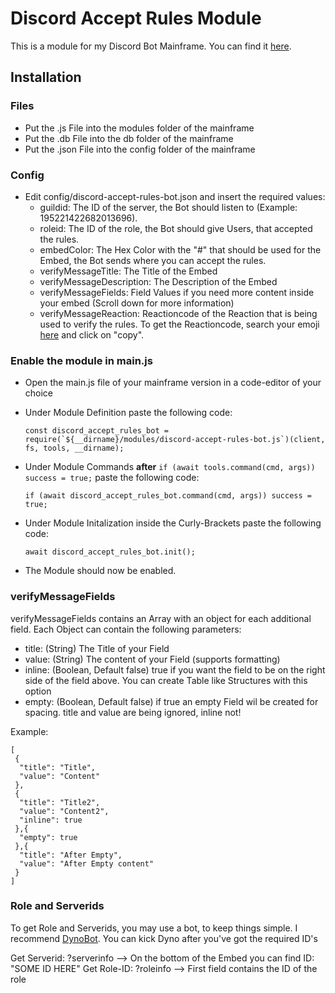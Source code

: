 # Discord Accept Rules Module

This is a module for my Discord Bot Mainframe. You can find it [here](https://www.example.org).

## Installation

### Files
- Put the .js File into the modules folder of the mainframe
- Put the .db File into the db folder of the mainframe
- Put the .json File into the config folder of the mainframe

### Config

- Edit config/discord-accept-rules-bot.json and insert the required values:
    - guildid: The ID of the server, the Bot should listen to (Example: 195221422682013696).
    - roleid: The ID of the role, the Bot should give Users, that accepted the rules.
    - embedColor: The Hex Color with the "#" that should be used for the Embed, the Bot sends where you can accept the rules.
    - verifyMessageTitle: The Title of the Embed
    - verifyMessageDescription: The Description of the Embed
    - verifyMessageFields: Field Values if you need more content inside your embed (Scroll down for more information)
    - verifyMessageReaction: Reactioncode of the Reaction that is being used to verify the rules. To get the Reactioncode, search your emoji [here](https://emojipedia.org/) and click on "copy".

### Enable the module in main.js
- Open the main.js file of your mainframe version in a code-editor of your choice
- Under Module Definition paste the following code:

    ```const discord_accept_rules_bot = require(`${__dirname}/modules/discord-accept-rules-bot.js`)(client, fs, tools, __dirname);```
- Under Module Commands **after** ```if (await tools.command(cmd, args)) success = true;``` paste the following code:

    ```if (await discord_accept_rules_bot.command(cmd, args)) success = true;```
- Under Module Initalization inside the Curly-Brackets paste the following code:

    ```await discord_accept_rules_bot.init();```
- The Module should now be enabled.

### verifyMessageFields

verifyMessageFields contains an Array with an object for each additional field. Each Object can contain the following parameters:

- title: (String) The Title of your Field
- value: (String) The content of your Field (supports formatting)
- inline: (Boolean, Default false) true if you want the field to be on the right side of the field above. You can create Table like Structures with this option
- empty: (Boolean, Default false) if true an empty Field wil be created for spacing. title and value are being ignored, inline not!

Example:

   ```
   [
    {
     "title": "Title",
     "value": "Content"
    },
    {
     "title": "Title2",
     "value": "Content2",
     "inline": true
    },{
     "empty": true
    },{
     "title": "After Empty",
     "value": "After Empty content"
    }
   ]
   ```

### Role and Serverids

To get Role and Serverids, you may use a bot, to keep things simple. I recommend [DynoBot](https://www.dynobot.net/).
You can kick Dyno after you've got the required ID's

Get Serverid: ?serverinfo --> On the bottom of the Embed you can find ID: "SOME ID HERE"
Get Role-ID: ?roleinfo <Rolename> --> First field contains the ID of the role
